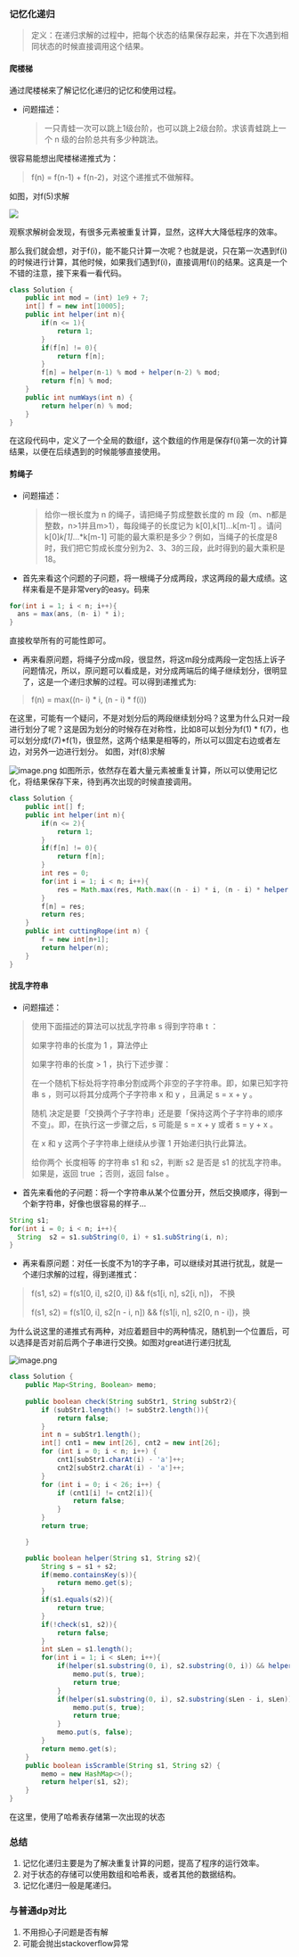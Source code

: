 ### 记忆化递归
> 定义：在递归求解的过程中，把每个状态的结果保存起来，并在下次遇到相同状态的时候直接调用这个结果。
#### 爬楼梯
通过爬楼梯来了解记忆化递归的记忆和使用过程。

- 问题描述：
  > 一只青蛙一次可以跳上1级台阶，也可以跳上2级台阶。求该青蛙跳上一个 n 级的台阶总共有多少种跳法。

很容易能想出爬楼梯递推式为：
> f(n) = f(n-1) + f(n-2)，对这个递推式不做解释。

如图，对f(5)求解

![](https://files.mdnice.com/user/6544/12f9e05c-9ee9-4755-8881-51698d188a4f.png)

观察求解树会发现，有很多元素被重复计算，显然，这样大大降低程序的效率。

那么我们就会想，对于f(i)，能不能只计算一次呢？也就是说，只在第一次遇到f(i)的时候进行计算，其他时候，如果我们遇到f(i)，直接调用f(i)的结果。这真是一个不错的注意，接下来看一看代码。

```java
class Solution {
    public int mod = (int) 1e9 + 7;
    int[] f = new int[10005];
    public int helper(int n){
        if(n <= 1){
            return 1;
        }
        if(f[n] != 0){
            return f[n];
        }
        f[n] = helper(n-1) % mod + helper(n-2) % mod;
        return f[n] % mod;
    }
    public int numWays(int n) {
        return helper(n) % mod;
    }
}
```
在这段代码中，定义了一个全局的数组f，这个数组的作用是保存f(i)第一次的计算结果，以便在后续遇到的时候能够直接使用。
#### 剪绳子
- 问题描述：
  > 给你一根长度为 n 的绳子，请把绳子剪成整数长度的 m 段（m、n都是整数，n>1并且m>1），每段绳子的长度记为 k[0],k[1]...k[m-1] 。请问 k[0]*k[1]*...*k[m-1] 可能的最大乘积是多少？例如，当绳子的长度是8时，我们把它剪成长度分别为2、3、3的三段，此时得到的最大乘积是18。

- 首先来看这个问题的子问题，将一根绳子分成两段，求这两段的最大成绩。这样来看是不是非常very的easy。码来

```java
for(int i = 1; i < n; i++){
  ans = max(ans, (n- i) * i);
}
```
  直接枚举所有的可能性即可。

- 再来看原问题，将绳子分成m段，很显然，将这m段分成两段一定包括上诉子问题情况，所以，原问题可以看成是，对分成两端后的绳子继续划分，很明显了，这是一个递归求解的过程。可以得到递推式为:
> f(n) = max((n- i) * i, (n - i) * f(i))

在这里，可能有一个疑问，不是对划分后的两段继续划分吗？这里为什么只对一段进行划分了呢？这是因为划分的时候存在对称性，比如8可以划分为f(1) * f(7)，也可以划分成f(7)*f(1)，很显然，这两个结果是相等的，所以可以固定右边或者左边，对另外一边进行划分。
如图，对f(8)求解

![image.png](https://pic.leetcode-cn.com/1622555626-hlRgYt-image.png)
如图所示，依然存在着大量元素被重复计算，所以可以使用记忆化，将结果保存下来，待到再次出现的时候直接调用。
```java
class Solution {
    public int[] f;
    public int helper(int n){
        if(n <= 2){
            return 1;
        }
        if(f[n] != 0){
            return f[n];
        }
        int res = 0;
        for(int i = 1; i < n; i++){
            res = Math.max(res, Math.max((n - i) * i, (n - i) * helper(i)));
        }
        f[n] = res;
        return res;
    }
    public int cuttingRope(int n) {
        f = new int[n+1];
        return helper(n);
    }
}
```
#### 扰乱字符串
- 问题描述：
> 使用下面描述的算法可以扰乱字符串 s 得到字符串 t ：
> 
> 如果字符串的长度为 1 ，算法停止
>
> 如果字符串的长度 > 1 ，执行下述步骤：
>
>在一个随机下标处将字符串分割成两个非空的子字符串。即，如果已知字符串 s ，则可以将其分成两个子字符串 x 和 y ，且满足 s = x + y 。
>
> 随机 决定是要「交换两个子字符串」还是要「保持这两个子字符串的顺序不变」。即，在执行这一步骤之后，s 可能是 s = x + y 或者 s = y + x 。
> 
> 在 x 和 y 这两个子字符串上继续从步骤 1 开始递归执行此算法。
>
> 给你两个 长度相等 的字符串 s1 和 s2，判断 s2 是否是 s1 的扰乱字符串。如果是，返回 true ；否则，返回 false 。
- 首先来看他的子问题：将一个字符串从某个位置分开，然后交换顺序，得到一个新字符串，好像也很容易的样子...
```java
String s1;
for(int i = 0; i < n; i++){
  String  s2 = s1.subString(0, i) + s1.subString(i, n);
}
```
- 再来看原问题：对任一长度不为1的字子串，可以继续对其进行扰乱，就是一个递归求解的过程，得到递推式：

> f(s1, s2) = f(s1[0, i], s2[0, i]) && f(s1[i, n], s2[i, n])， 不换
>
> f(s1, s2) = f(s1[0, i], s2[n - i, n]) && f(s1[i, n], s2[0, n - i])，换

为什么说这里的递推式有两种，对应着题目中的两种情况，随机到一个位置后，可以选择是否对前后两个子串进行交换。如图对great进行递归扰乱

![image.png](https://pic.leetcode-cn.com/1622555508-fMcuDd-image.png)

```java
class Solution {
    public Map<String, Boolean> memo;
    
    public boolean check(String subStr1, String subStr2){
        if (subStr1.length() != subStr2.length()){
            return false;
        }
        int n = subStr1.length();
        int[] cnt1 = new int[26], cnt2 = new int[26];
        for (int i = 0; i < n; i++) {
            cnt1[subStr1.charAt(i) - 'a']++;
            cnt2[subStr2.charAt(i) - 'a']++;
        }
        for (int i = 0; i < 26; i++) {
            if (cnt1[i] != cnt2[i]){
                return false;
            }
        }
        return true;

    }

    public boolean helper(String s1, String s2){
        String s = s1 + s2;
        if(memo.containsKey(s)){
            return memo.get(s);
        }
        if(s1.equals(s2)){
            return true;
        }
        if(!check(s1, s2)){
            return false;
        }
        int sLen = s1.length();
        for(int i = 1; i < sLen; i++){
            if(helper(s1.substring(0, i), s2.substring(0, i)) && helper(s1.substring(i, sLen), s2.substring(i, sLen))){
                memo.put(s, true);
                return true;
            }
            if(helper(s1.substring(0, i), s2.substring(sLen - i, sLen)) && helper(s1.substring(i, sLen), s2.substring(0, sLen - i))){
                memo.put(s, true);
                return true;
            }
            memo.put(s, false);
        }
        return memo.get(s);
    }
    public boolean isScramble(String s1, String s2) {
        memo = new HashMap<>();
        return helper(s1, s2);
    }
}
```
在这里，使用了哈希表存储第一次出现的状态

### 总结
1. 记忆化递归主要是为了解决重复计算的问题，提高了程序的运行效率。
2. 对于状态的存储可以使用数组和哈希表，或者其他的数据结构。
3. 记忆化递归一般是尾递归。

### 与普通dp对比
1. 不用担心子问题是否有解
2. 可能会抛出stackoverflow异常

  



